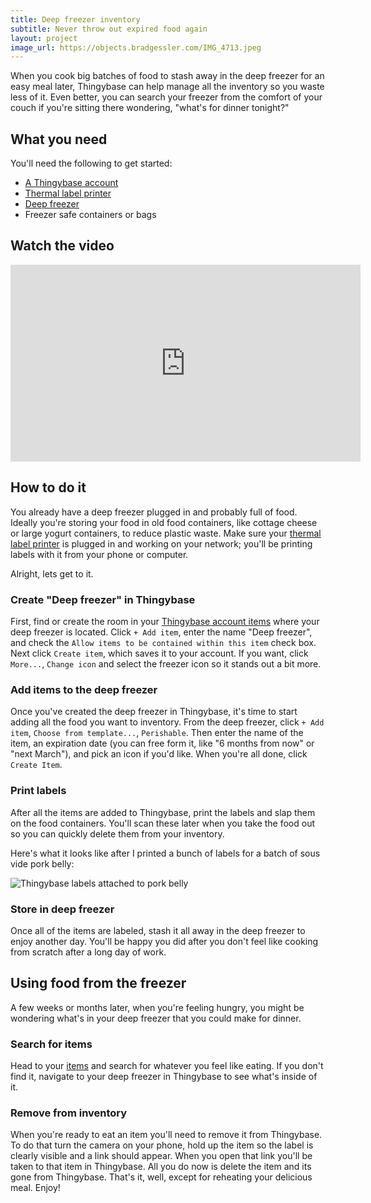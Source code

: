 ```yaml
---
title: Deep freezer inventory
subtitle: Never throw out expired food again
layout: project
image_url: https://objects.bradgessler.com/IMG_4713.jpeg
---
```


When you cook big batches of food to stash away in the deep freezer for an easy meal later, Thingybase can help manage all the inventory so you waste less of it. Even better, you can search your freezer from the comfort of your couch if you're sitting there wondering, "what's for dinner tonight?"

## What you need

You'll need the following to get started:

* [A Thingybase account](/launch)
* [Thermal label printer](/help/printers)
* [Deep freezer](https://www.amazon.com/s?k=deep+freezer)
* Freezer safe containers or bags

## Watch the video

<div class="youtube-container">
  <iframe width="560" height="315" src="https://www.youtube.com/embed/h2FYnICuQVg" frameborder="0" allow="clipboard-write; encrypted-media; picture-in-picture" allowfullscreen></iframe>
</div>

## How to do it

You already have a deep freezer plugged in and probably full of food. Ideally you're storing your food in old food containers, like cottage cheese or large yogurt containers, to reduce plastic waste. Make sure your [thermal label printer](/help/printers) is plugged in and working on your network; you'll be printing labels with it from your phone or computer.

Alright, lets get to it.

### Create "Deep freezer" in Thingybase

First, find or create the room in your [Thingybase account items](/launch/items) where your deep freezer is located. Click `+ Add item`, enter the name "Deep freezer", and check the `Allow items to be contained within this item` check box. Next click `Create item`, which saves it to your account. If you want, click `More...`, `Change icon` and select the freezer icon so it stands out a bit more.

### Add items to the deep freezer

Once you've created the deep freezer in Thingybase, it's time to start adding all the food you want to inventory. From the deep freezer, click `+ Add item`, `Choose from template...`, `Perishable`. Then enter the name of the item, an expiration date (you can free form it, like "6 months from now" or "next March"), and pick an icon if you'd like. When you're all done, click `Create Item`.

### Print labels

After all the items are added to Thingybase, print the labels and slap them on the food containers. You'll scan these later when you take the food out so you can quickly delete them from your inventory.

Here's what it looks like after I printed a bunch of labels for a batch of sous vide pork belly:

![Thingybase labels attached to pork belly](https://objects.bradgessler.com/IMG_4713.jpeg)

### Store in deep freezer

Once all of the items are labeled, stash it all away in the deep freezer to enjoy another day. You'll be happy you did after you don't feel like cooking from scratch after a long day of work.

## Using food from the freezer

A few weeks or months later, when you're feeling hungry, you might be wondering what's in your deep freezer that you could make for dinner.

### Search for items

Head to your [items](/accounts/launch/items) and search for whatever you feel like eating. If you don't find it, navigate to your deep freezer in Thingybase to see what's inside of it.

### Remove from inventory

When you're ready to eat an item you'll need to remove it from Thingybase. To do that turn the camera on your phone, hold up the item so the label is clearly visible and a link should appear. When you open that link you'll be taken to that item in Thingybase. All you do now is delete the item and its gone from Thingybase. That's it, well, except for reheating your delicious meal. Enjoy!
